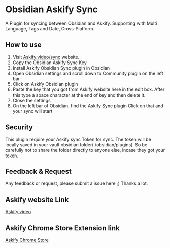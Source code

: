 # Obsidian Askify Sync
A Plugin for syncing between Obsidian and Askify. Supporting with Multi Language, Tags and Date, Cross-Platform. 

## How to use
1. Visit [Askify.video/sync](https://askify.video/sync) website.
2. Copy the Obsidian Askify Sync Key
3. Install Askify Obsidian Sync plugin in Obsidian
4. Open Obsidian settings and scroll down to Community plugin on the left bar
5. Click on Askify Obsidian plugin
6. Paste the key that you got from Askify website here in the edit box. After this type a space character at the end of key and then delete it.
7. Close the settings
8. On the left bar of Obsidian, find the Askify Sync plugin Click on that and your sync will start


## Security

This plugin require your Askify sync Token for sync. The token will be locally saved in your vault obsidian folder(./obsidian/plugins). So be carefully not to share the folder directly to anyone else, incase they got your token.

## Feedback & Request

Any feedback or request, please submit a issue here ;)
Thanks a lot.

## Askify website Link
[Askify.video](https://askify.video/)

## Askify Chrome Store Extension link
 [Askify Chrome Store ](https://chrome.google.com/webstore/detail/askify-youtube-notes/njdhimdgnbonemdigklhjeallomiipec)